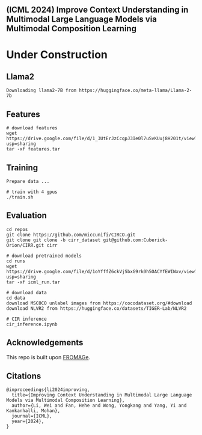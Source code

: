 ## (ICML 2024)  Improve Context Understanding in Multimodal Large Language Models via Multimodal Composition Learning

# Under Construction

## Llama2
```
Downloading llama2-7B from https://huggingface.co/meta-llama/Llama-2-7b
```

## Features
```
# download features
wget https://drive.google.com/file/d/1_3UtErJzCcqpJ3Ie0l7uSvKUuj8H201t/view?usp=sharing
tar -xf features.tar
```

## Training
```
Prepare data ...
```
```
# train with 4 gpus
./train.sh
```

## Evaluation
```
cd repos
git clone https://github.com/miccunifi/CIRCO.git
git clone git clone -b cirr_dataset git@github.com:Cuberick-Orion/CIRR.git cirr
```

```
# download pretrained models
cd runs
wget https://drive.google.com/file/d/1oYfffZ6ckVjSbxG9rk0h5OACYfEWIWxv/view?usp=sharing
tar -xf icml_run.tar
```

```
# download data
cd data
download MSCOCO unlabel images from https://cocodataset.org/#download
download NLVR2 from https://huggingface.co/datasets/TIGER-Lab/NLVR2
```

```
# CIR inference
cir_inference.ipynb
```

## Acknowledgements
This repo is built upon [FROMAGe](https://github.com/kohjingyu/fromage).

## Citations
```
@inproceedings{li2024improving,
  title={Improving Context Understanding in Multimodal Large Language Models via Multimodal Composition Learning},
  author={Li, Wei and Fan, Hehe and Wong, Yongkang and Yang, Yi and Kankanhalli, Mohan},
  journal={ICML},
  year={2024},
}
```


